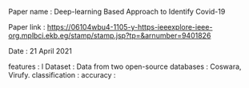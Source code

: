 Paper name : Deep-learning Based Approach to Identify Covid-19

Paper link : https://06104wbu4-1105-y-https-ieeexplore-ieee-org.mplbci.ekb.eg/stamp/stamp.jsp?tp=&arnumber=9401826

Date : 21 April 2021

features :  l
Dataset : Data from two open-source databases : Coswara, Virufy.
classification : 
accuracy : 
